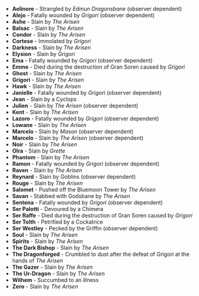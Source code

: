 - **Aelinore** - Strangled by _Edmun Dragonsbane_ (observer dependent)
- **Alejo** - Fatally wounded by _Grigori_ (observer dependent)
- **Ashe** - Slain by _The Arisen_
- **Balsac** - Slain by _The Arisen_
- **Condor** - Slain by _The Arisen_
- **Cortese** - Immolated by _Grigori_
- **Darkness** - Slain by _The Arisen_
- **Elysion** - Slain by _Grigori_
- **Ema** - Fatally wounded by _Grigori_ (observer dependent)
- **Emme** - Died during the destruction of Gran Soren caused by _Grigori_
- **Ghost** - Slain by _The Arisen_
- **Grigori** - Slain by _The Arisen_
- **Hawk** - Slain by _The Arisen_
- **Janielle** - Fatally wounded by _Grigori_ (observer dependent)
- **Jean** - Slain by a Cyclops
- **Julien** - Slain by _The Arisen_ (observer dependent)
- **Kent** - Slain by _The Arisen_
- **Lazoro** - Fatally wounded by _Grigori_ (observer dependent)
- **Lowane** - Slain by _The Arisen_
- **Marcelo** - Slain by _Mason_ (observer dependent)
- **Marcelo** - Slain by _The Arisen_ (observer dependent)
- **Noir** - Slain by _The Arisen_
- **Olra** - Slain by _Grette_
- **Phantom** - Slain by _The Arisen_
- **Ramon** - Fatally wounded by _Grigori_ (observer dependent)
- **Raven** - Slain by _The Arisen_
- **Reynard** - Slain by Goblins (observer dependent)
- **Rouge** - Slain by _The Arisen_
- **Salomet** - Pushed off the Bluemoon Tower by _The Arisen_
- **Savan** - Stabbed with Godsbane by _The Arisen_
- **Sentena** - Fatally wounded by _Grigori_ (observer dependent)
- **Ser Palotti** - Devoured by a Chimera
- **Ser Raffe** - Died during the destruction of Gran Soren caused by _Grigori_
- **Ser Tolth** - Petrified by a Cockatrice
- **Ser Westley** - Pecked by the Griffin (observer dependent)
- **Soul** - Slain by _The Arisen_
- **Spirits** - Slain by _The Arisen_
- **The Dark Bishop** - Slain by _The Arisen_
- **The Dragonforged** - Crumbled to dust after the defeat of Grigori at the hands of _The Arisen_
- **The Gazer** - Slain by _The Arisen_
- **The Ur-Dragon** - Slain by _The Arisen_
- **Wilhem** - Succumbed to an illness
- **Zero** - Slain by _The Arisen_